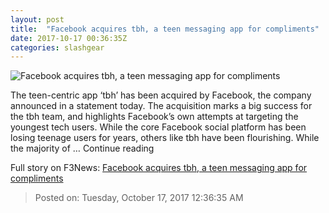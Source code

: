 ```yaml
---
layout: post
title:  "Facebook acquires tbh, a teen messaging app for compliments"
date: 2017-10-17 00:36:35Z
categories: slashgear
---
```


![Facebook acquires tbh, a teen messaging app for compliments](https://c.slashgear.com/wp-content/uploads/2017/10/tbh_Facebook.jpg)

The teen-centric app ‘tbh’ has been acquired by Facebook, the company announced in a statement today. The acquisition marks a big success for the tbh team, and highlights Facebook’s own attempts at targeting the youngest tech users. While the core Facebook social platform has been losing teenage users for years, others like tbh have been flourishing. While the majority of … Continue reading


Full story on F3News: [Facebook acquires tbh, a teen messaging app for compliments](http://www.f3nws.com/n/tPAKEH)

> Posted on: Tuesday, October 17, 2017 12:36:35 AM
